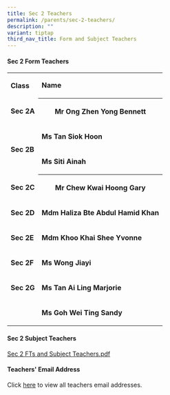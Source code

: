 ```yaml
---
title: Sec 2 Teachers
permalink: /parents/sec-2-teachers/
description: ""
variant: tiptap
third_nav_title: Form and Subject Teachers
---
```

<h4>Sec 2 Form Teachers</h4>
<p></p>
<p></p>
<table style="minWidth: 50px">
<colgroup>
<col>
<col>
</colgroup>
<tbody>
<tr>
<td rowspan="1" colspan="1">
<p><strong>Class</strong>
</p>
</td>
<td rowspan="1" colspan="1">
<p><strong>Name</strong>
</p>
</td>
</tr>
<tr>
<td rowspan="1" colspan="1">
<p><strong>Sec 2A</strong>
</p>
</td>
<th rowspan="1" colspan="1">
<p>Mr Ong Zhen Yong Bennett</p>
</th>
</tr>
<tr>
<td rowspan="2" colspan="1">
<p><strong>Sec 2B</strong>
</p>
</td>
<td rowspan="1" colspan="1">
<p><strong>Ms Tan Siok Hoon</strong>
</p>
</td>
</tr>
<tr>
<td rowspan="1" colspan="1">
<p><strong>Ms Siti Ainah</strong>
</p>
</td>
</tr>
<tr>
<td rowspan="1" colspan="1">
<p><strong>Sec 2C</strong>
</p>
</td>
<th rowspan="1" colspan="1">
<p>Mr Chew Kwai Hoong Gary</p>
</th>
</tr>
<tr>
<td rowspan="1" colspan="1">
<p><strong>Sec 2D</strong>
</p>
</td>
<td rowspan="1" colspan="1">
<p><strong>Mdm Haliza Bte Abdul Hamid Khan</strong>
</p>
</td>
</tr>
<tr>
<td rowspan="1" colspan="1">
<p><strong>Sec 2E</strong>
</p>
</td>
<td rowspan="1" colspan="1">
<p><strong>Mdm Khoo Khai Shee Yvonne&nbsp;</strong>
</p>
</td>
</tr>
<tr>
<td rowspan="1" colspan="1">
<p><strong>Sec 2F</strong>
</p>
</td>
<td rowspan="1" colspan="1">
<p><strong>Ms Wong Jiayi</strong>
</p>
</td>
</tr>
<tr>
<td rowspan="1" colspan="1">
<p><strong>Sec 2G</strong>
</p>
</td>
<td rowspan="1" colspan="1">
<p><strong>Ms Tan Ai Ling Marjorie</strong>
</p>
</td>
</tr>
<tr>
<td rowspan="1" colspan="1">
<p></p>
</td>
<td rowspan="1" colspan="1">
<p><strong>Ms Goh Wei Ting Sandy</strong>
</p>
</td>
</tr>
</tbody>
</table>
<h4>Sec 2 Subject Teachers</h4>
<p><a href="/files/Parents/Sec_2_FTs___Subject_Teachers.pdf" rel="noopener nofollow" target="_blank">Sec 2 FTs and Subject Teachers.pdf</a>
</p>
<p></p>
<h4>Teachers' Email Address</h4>
<p>Click&nbsp;<a href="https://staging.d1wp5xkpm2dbnc.amplifyapp.com/parents/teachers-email-address/" rel="noopener noreferrer nofollow" target="_blank">here</a>&nbsp;to
view all teachers email addresses.</p>
<p></p>
<p></p>
<p></p>